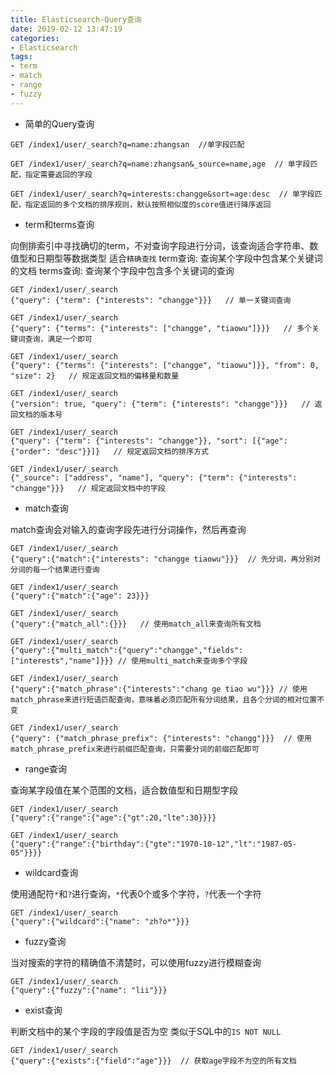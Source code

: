 ```yaml
---
title: Elasticsearch-Query查询
date: 2019-02-12 13:47:19
categories: 
- Elasticsearch
tags:
- term
- match
- range
- fuzzy
---
```


- 简单的Query查询

```shell
GET /index1/user/_search?q=name:zhangsan  //单字段匹配

GET /index1/user/_search?q=name:zhangsan&_source=name,age  // 单字段匹配，指定需要返回的字段

GET /index1/user/_search?q=interests:changge&sort=age:desc  // 单字段匹配，指定返回的多个文档的排序规则，默认按照相似度的score值进行降序返回
```

- term和terms查询

向倒排索引中寻找确切的term，不对查询字段进行分词，该查询适合字符串、数值型和日期型等数据类型
适合`精确查找`
term查询: 查询某个字段中包含某个关键词的文档
terms查询: 查询某个字段中包含多个关键词的查询

```shell
GET /index1/user/_search
{"query": {"term": {"interests": "changge"}}}   // 单一关键词查询

GET /index1/user/_search
{"query": {"terms": {"interests": ["changge", "tiaowu"]}}}   // 多个关键词查询，满足一个即可

GET /index1/user/_search
{"query": {"terms": {"interests": ["changge", "tiaowu"]}}, "from": 0, "size": 2}   // 规定返回文档的偏移量和数量

GET /index1/user/_search
{"version": true, "query": {"term": {"interests": "changge"}}}   // 返回文档的版本号

GET /index1/user/_search
{"query": {"term": {"interests": "changge"}}, "sort": [{"age": {"order": "desc"}}]}   // 规定返回文档的排序方式

GET /index1/user/_search
{"_source": ["address", "name"], "query": {"term": {"interests": "changge"}}}   // 规定返回文档中的字段
```

- match查询

match查询会对输入的查询字段先进行分词操作，然后再查询

```shell
GET /index1/user/_search
{"query":{"match":{"interests": "changge tiaowu"}}}  // 先分词，再分别对分词的每一个结果进行查询

GET /index1/user/_search
{"query":{"match":{"age": 23}}}

GET /index1/user/_search
{"query":{"match_all":{}}}   // 使用match_all来查询所有文档

GET /index1/user/_search
{"query":{"multi_match":{"query":"changge","fields":["interests","name"]}}} // 使用multi_match来查询多个字段

GET /index1/user/_search
{"query":{"match_phrase":{"interests":"chang ge tiao wu"}}} // 使用match_phrase来进行短语匹配查询，意味着必须匹配所有分词结果，且各个分词的相对位置不变

GET /index1/user/_search
{"query": {"match_phrase_prefix": {"interests": "changg"}}}  // 使用match_phrase_prefix来进行前缀匹配查询，只需要分词的前缀匹配即可
```

- range查询

查询某字段值在某个范围的文档，适合数值型和日期型字段

```shell
GET /index1/user/_search
{"query":{"range":{"age":{"gt":20,"lte":30}}}}

GET /index1/user/_search
{"query":{"range":{"birthday":{"gte":"1970-10-12","lt":"1987-05-05"}}}}
```

- wildcard查询

使用通配符`*`和`?`进行查询，`*`代表0个或多个字符，`?`代表一个字符

```shell
GET /index1/user/_search
{"query":{"wildcard":{"name": "zh?o*"}}}
```

- fuzzy查询

当对搜索的字符的精确值不清楚时，可以使用fuzzy进行模糊查询

```shell
GET /index1/user/_search
{"query":{"fuzzy":{"name": "lii"}}}
```

- exist查询

判断文档中的某个字段的字段值是否为空
类似于SQL中的`IS NOT NULL`

```shell
GET /index1/user/_search
{"query":{"exists":{"field":"age"}}}  // 获取age字段不为空的所有文档
```